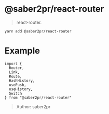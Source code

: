 # @saber2pr/react-router

> react-router.

```bash
yarn add @saber2pr/react-router
```

# Example

```tsx
import {
  Router,
  Link,
  Route,
  HashHistory,
  usePush,
  useHistory,
  Switch
} from "@saber2pr/react-router"
```

> Author: saber2pr
